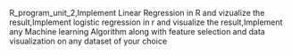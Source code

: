 R_program_unit_2,Implement Linear Regression in R and vizualize the result,Implement logistic regression in r and visualize the result,Implement any Machine learning Algorithm along with feature selection and data visualization on any dataset of your choice
